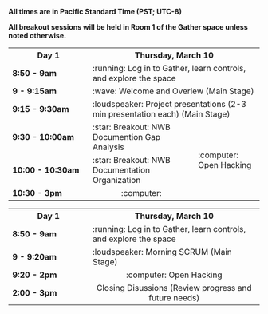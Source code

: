 **All times are in Pacific Standard Time (PST; UTC-8)**

**All breakout sessions will be held in Room 1 of the Gather space unless noted otherwise.**

<table width="400">
  <tr>
    <th style="width:145px"><b>Day 1</b></th>
    <th colspan="2"><b>Thursday, March 10</b></th>
  </tr>
  <tr>
    <td><b>8:50 - 9am</b></td>
    <td colspan="2">:running: Log in to Gather, learn controls, and explore the space</td>
  </tr>
  <tr>
    <td><b>9 - 9:15am</b></td>
    <td colspan="2">:wave: Welcome and Overiew (Main Stage)</td>
  </tr>
  <tr>
    <td><b>9:15 - 9:30am</b></td>
    <td colspan="2">:loudspeaker: Project presentations (2-3 min presentation each) (Main Stage)
    </td>
  </tr>
  <tr>
    <td><b>9:30 - 10:00am</b></td>
    <td>:star: Breakout: NWB Documention Gap Analysis
    </td>
    <td rowspan="6">:computer: Open Hacking
    </td>
  </tr>
  <tr>
    <td><b>10:00 - 10:30am</b></td>
    <td>:star: Breakout: NWB Documentation Organization
    </td>
  </tr>
  <tr>
    <td><b>10:30 - 3pm</b></td>
    <td align="center">:computer:
    </td>
  </tr>
</table>

<table width="400">
  <tr>
    <th style="width:145px"><b>Day 1</b></th>
    <th colspan="2"><b>Thursday, March 10</b></th>
  </tr>
  <tr>
    <td><b>8:50 - 9am</b></td>
    <td colspan="2">:running: Log in to Gather, learn controls, and explore the space</td>
  </tr>
  <tr>
    <td><b>9 - 9:20am</b></td>
    <td colspan="2">:loudspeaker: Morning SCRUM (Main Stage)</td>
  </tr>
  <tr>
    <td><b>9:20 - 2pm</b></td>
    <td align="center">:computer: Open Hacking
    </td> 
  </tr>
  <tr>
    <td><b>2:00 - 3pm</b></td>
    <td align="center"> Closing Disussions (Review progress and future needs)
    </td> 
  </tr>
</table>
